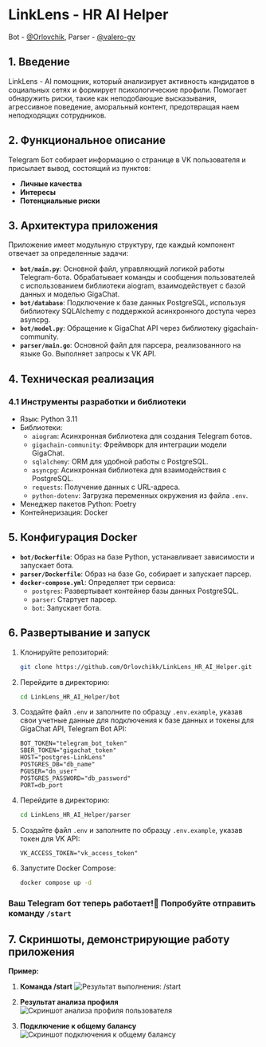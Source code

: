 # LinkLens - HR AI Helper

Bot - [@Orlovchik](https://github.com/Orlovchikk), Parser - [@valero-gv](https://github.com/valero-gv)

## 1. Введение

LinkLens - AI помощник, который анализирует активность кандидатов в социальных сетях и формирует психологические профили. Помогает обнаружить риски, такие как неподобающие высказывания, агрессивное поведение, аморальный контент, предотвращая наем неподходящих сотрудников.

## 2. Функциональное описание

Telegram Бот собирает информацию о странице в VK пользователя и присылает вывод, состоящий из пунктов:

- **Личные качества**
- **Интересы**
- **Потенциальные риски**

## 3. Архитектура приложения

Приложение имеет модульную структуру, где каждый компонент отвечает за определенные задачи:

- **`bot/main.py`**: Основной файл, управляющий логикой работы Telegram-бота. Обрабатывает команды и сообщения пользователей с использованием библиотеки aiogram, взаимодействует с базой данных и моделью GigaChat.
- **`bot/database`**: Подключение к базе данных PostgreSQL, используя библиотеку SQLAlchemy с поддержкой асинхронного доступа через asyncpg.
- **`bot/model.py`**: Обращение к GigaChat API через библиотеку gigachain-community.
- **`parser/main.go`**: Основной файл для парсера, реализованного на языке Go. Выполняет запросы к VK API.

## 4. Техническая реализация

### 4.1 Инструменты разработки и библиотеки

- Язык: Python 3.11
- Библиотеки:
  - `aiogram`: Асинхронная библиотека для создания Telegram ботов.
  - `gigachain-community`: Фреймворк для интеграции модели GigaChat.
  - `sqlalchemy`: ORM для удобной работы с PostgreSQL.
  - `asyncpg`: Асинхронная библиотека для взаимодействия с PostgreSQL.
  - `requests`: Получение данных с URL-адреса.
  - `python-dotenv`: Загрузка переменных окружения из файла `.env`.
- Менеджер пакетов Python: Poetry
- Контейнеризация: Docker

## 5. Конфигурация Docker

- **`bot/Dockerfile`**: Образ на базе Python, устанавливает зависимости и запускает бота.
- **`parser/Dockerfile`**: Образ на базе Go, собирает и запускает парсер.
- **`docker-compose.yml`**: Определяет три сервиса:
  - `postgres`: Развертывает контейнер базы данных PostgreSQL.
  - `parser`: Стартует парсер.
  - `bot`: Запускает бота.

## 6. Развертывание и запуск

1. Клонируйте репозиторий:

    ```bash
    git clone https://github.com/Orlovchikk/LinkLens_HR_AI_Helper.git
    ```

2. Перейдите в директорию:

    ```bash
    cd LinkLens_HR_AI_Helper/bot
    ```

3. Создайте файл `.env` и заполните по образцу `.env.example`, указав свои учетные данные для подключения к базе данных и токены для GigaChat API, Telegram Bot API:

    ```env
    BOT_TOKEN="telegram_bot_token"
    SBER_TOKEN="gigachat_token"
    HOST="postgres-LinkLens"
    POSTGRES_DB="db_name"
    PGUSER="dn_user"
    POSTGRES_PASSWORD="db_password"
    PORT=db_port
    ```

4. Перейдите в директорию:

    ```bash
    cd LinkLens_HR_AI_Helper/parser
    ```

5. Создайте файл `.env` и заполните по образцу `.env.example`, указав токен для VK API:

    ```env
    VK_ACCESS_TOKEN="vk_access_token"
    ```

6. Запустите Docker Compose:

    ```bash
    docker compose up -d
    ```

### Ваш Telegram бот теперь работает!🥳 Попробуйте отправить команду `/start`

## 7. Скриншоты, демонстрирующие работу приложения

**Пример:**

1. **Команда /start** ![Результат выполнения: `/start`](screenshots/screenshot1.jpg)

2. **Результат анализа профиля** ![Скриншот анализа профиля пользователя](screenshots/screenshot2.png)

3. **Подключение к общему балансу** ![Скриншот подключения к общему балансу](screenshots/screenshot3.png)
